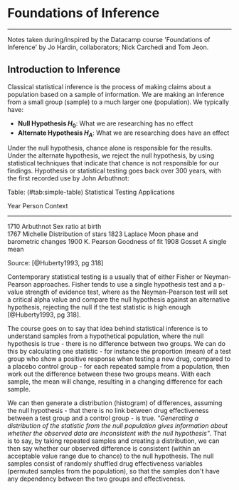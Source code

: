 # Foundations of Inference
***
Notes taken during/inspired by the Datacamp course 'Foundations of Inference' by Jo Hardin, collaborators; Nick Carchedi and Tom Jeon.

## Introduction to Inference

Classical statistical inference is the process of making claims about a population based on a sample of information.  We are making an inference from a small group (sample) to a much larger one (population).  We typically have:

* **Null Hypothesis $H_{0}$**: What we are researching has no effect
* **Alternate Hypothesis $H_{A}$**: What we are researching does have an effect

Under the null hypothesis, chance alone is responsible for the results.  Under the alternate hypothesis, we reject the null hypothesis, by using statistical techniques that indicate that chance is not responsible for our findings.  Hypothesis or statistical testing goes back over 300 years, with the first recorded use by John Arbuthnot: 

Table: (\#tab:simple-table) Statistical Testing Applications 

 Year     Person        Context   
--------  ------------  -------------  
1710      Arbuthnot     Sex ratio at birth          
1767      Michelle      Distribution of  stars 
1823      Laplace       Moon phase and barometric changes 
1900      K. Pearson    Goodness of  fit 
1908      Gosset        A single mean 

Source: [@Huberty1993, pg 318]

Contemporary statistical testing is a usually that of either Fisher or Neyman-Pearson approaches. Fisher tends to use a single hypothesis test and a p-value strength of evidence test, where as the Neyman-Pearson test will set a critical alpha value and compare the null hypothesis against an alternative hypothesis, rejecting the null if the test statistic is high enough [@Huberty1993, pg 318]. 

The course goes on to say that idea behind statistical inference is to understand samples from a hypothetical population, where the null hypothesis is true - there is no difference between two groups. We can do this by calculating one statistic - for instance the proportion (mean) of a test group who show a positive response when testing a new drug, compared to a placebo control group - for each repeated sample from a population, then work out the difference between these two groups means. With each sample, the mean will change, resulting in a changing difference for each sample.

We can then generate a distribution (histogram) of differences, assuming the null hypothesis - that there is no link between drug effectiveness between a test group and a control group - is true. *"Generating a distribution of the statistic from the null population gives information about whether the observed data are inconsistent with the null hypothesis"*. That is to say, by taking repeated samples and creating a distribution, we can then say whether our observed difference is consistent (within an acceptable value range due to chance) to the null hypothesis. The null samples consist of randomly shuffled drug effectiveness variables (permuted samples from the population), so that the samples don't have any dependency between the two groups and effectiveness. 
